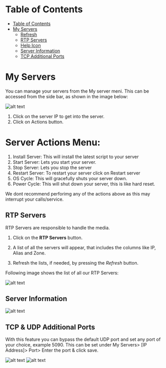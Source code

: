 # Table of Contents

* [Table of Contents](#table-of-contents)
* [My Servers](#my-servers)
    * [Refresh](#refresh)
    * [RTP Servers](#rtp-servers)
    * [Help Icon](#help-icon)
    * [Server Information](#server-information)
    * [TCP Additional Ports](#tcp-additional-ports)


# My Servers

You can manage your servers from the My server meni. This can be accessed from the side bar, as shown in the image below:

![alt text][server-img-1]

1. Click on the server IP to get into the server.
2. Click on Actions button.

# Server Actions Menu:
1. Install Server: This will install the latest script to your server
2. Start Server: Lets you start your server.
3. Stop Server: Lets you stop the server
4. Restart Server: To restart your server click on Restart server
5. OS Cycle: This will gracefully shuts your server down.
6. Power Cycle: This will shut down your server, this is like hard reset.

We dont recommend perforimg any of the actions above as this may interrupt your calls/service.

## RTP Servers

RTP Servers are responsible to handle the media.

1. Click on the **RTP Servers** button.

2. A list of all the servers will appear, that includes the columns like IP, Alias and Zone.

3. Refresh the lists, if needed, by pressing the *Refresh* button.

Following image shows the list of all our RTP Servers:

![alt text][server-img-3]

## Server Information

![alt text][server-img-4]


## TCP & UDP Additional Ports

With this feature you can bypass the default UDP port and set any port of your choice, example 5090. 
This can be set under My Servers> [IP Address]>  Port> Enter the port & click save.

![alt text][server-img-5]
![alt text][server-img-6]

[server-img-1]: https://raw.githubusercontent.com/digipigeon/connexcs-user-docs/master/img/server-img-1.png "server-img-1"
[server-img-2]: https://raw.githubusercontent.com/digipigeon/connexcs-user-docs/master/img/server-img-2.png "server-img-2"
[server-img-3]: https://raw.githubusercontent.com/digipigeon/connexcs-user-docs/master/img/server-img-3.png "server-img-3"
[server-img-4]: https://raw.githubusercontent.com/digipigeon/connexcs-user-docs/master/img/server-img-4.png "server-img-4"
[server-img-5]: https://raw.githubusercontent.com/digipigeon/connexcs-user-docs/master/img/server-img-5.png "server-img-5"
[server-img-6]: https://raw.githubusercontent.com/digipigeon/connexcs-user-docs/master/img/server-img-6.png "server-img-6"
